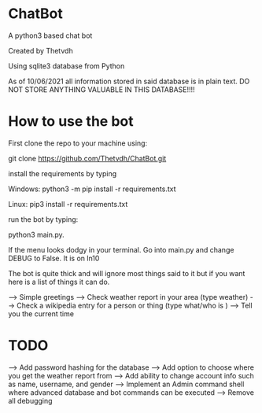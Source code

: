 # ChatBot
A python3 based chat bot


Created by Thetvdh

Using sqlite3 database from Python

As of 10/06/2021 all information stored in said database is in plain text. DO NOT STORE ANYTHING VALUABLE IN THIS DATABASE!!!!

# How to use the bot

First clone the repo to your machine using:

git clone https://github.com/Thetvdh/ChatBot.git

install the requirements by typing

Windows:
python3 -m pip install -r requirements.txt

Linux:
pip3 install -r requirements.txt

run the bot by typing:

python3 main.py.

If the menu looks dodgy in your terminal. Go into main.py and change DEBUG to False. It is on ln10


The bot is quite thick and will ignore most things said to it but if you want here is a list of things it can do.

 --> Simple greetings
 --> Check weather report in your area (type weather)
 --> Check a wikipedia entry for a person or thing (type what/who is <thing>)
 --> Tell you the current time
# TODO

  --> Add password hashing for the database
  --> Add option to choose where you get the weather report from
  --> Add ability to change account info such as name, username, and gender
  --> Implement an Admin command shell where advanced database and bot commands can be executed
  --> Remove all debugging
